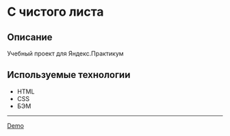 # С чистого листа

## Описание
Учебный проект для Яндекс.Практикум

## Используемые технологии
* HTML
* CSS
* БЭМ

-----
[Demo](https://s-chistogo-lista.na4u.ru/)
